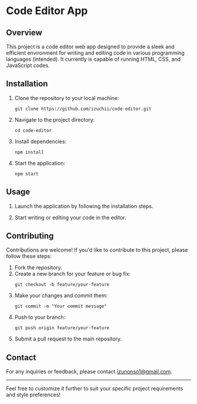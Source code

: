 # Code Editor App

## Overview
This project is a code editor web app designed to provide a sleek and efficient environment for writing and editing code in various programming languages (intended). It currently is capable of running HTML, CSS, and JavaScript codes. <!--It offers features such as syntax highlighting, auto-indentation, code completion, and more, to enhance the coding experience.-->

<!--## Features
- **Syntax Highlighting**: Supports syntax highlighting for a wide range of programming languages to improve code readability.
- **Auto-Indentation**: Automatically indents code blocks for better organization and structure.
- **Code Completion**: Provides intelligent code completion suggestions to speed up coding and reduce errors.
- **Customization**: Allows users to customize the editor's appearance and functionality according to their preferences.
- **Multiple Language Support**: Supports multiple programming languages, making it versatile for different projects.
- **File Management**: Enables users to manage and organize their code files efficiently within the app.
- **Themes**: Offers a variety of themes to choose from, catering to different aesthetic preferences.
-->
## Installation
1. Clone the repository to your local machine:
   ```
   git clone https://github.com/izuchii/code-editor.git
   ```
2. Navigate to the project directory:
   ```
   cd code-editor
   ```
3. Install dependencies:
   ```
   npm install
   ```
4. Start the application:
   ```
   npm start
   ```

## Usage
1. Launch the application by following the installation steps.
<!-- 2. Open or create a new code file.-->
2. Start writing or editing your code in the editor.
<!--4. Utilize the various features such as syntax highlighting and code completion to enhance your coding experience.
5. Save your work and manage your code files as needed.-->

## Contributing
Contributions are welcome! If you'd like to contribute to this project, please follow these steps:
1. Fork the repository.
2. Create a new branch for your feature or bug fix:
   ```
   git checkout -b feature/your-feature
   ```
3. Make your changes and commit them:
   ```
   git commit -m "Your commit message"
   ```
4. Push to your branch:
   ```
   git push origin feature/your-feature
   ```
5. Submit a pull request to the main repository.

<!--## License
This project is licensed under the MIT License - see the [LICENSE](LICENSE) file for details.-->

<!--## Acknowledgements
- [React](https://reactjs.org/) - JavaScript library for building user interfaces
- [CodeMirror](https://codemirror.net/) - In-browser code editor component
- [Node.js](https://nodejs.org/) - JavaScript runtime environment
- [Express](https://expressjs.com/) - Web application framework for Node.js-->

## Contact
For any inquiries or feedback, please contact [izunonso1@gmail.com](mailto:izunonso1@gmail.com).

---

Feel free to customize it further to suit your specific project requirements and style preferences!

